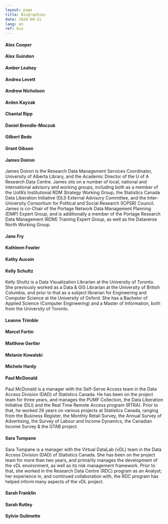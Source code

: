 ```yaml
---
layout: page
title: Biographies
date: 2020-09-21
lang: en
ref: bio
---
```

#### **Alex Cooper**

#### **Alex Guindon**

#### **Amber Leahey**

#### **Andrea Levett**

#### **Andrew Nicholson**

#### **Arden Kayzak**

#### **Chantal Ripp**

#### **Daniel Brendle-Moczuk**

#### **Gilbert Bede**

#### **Grant Gibson**

#### **James Doiron**

James Doiron is the Research Data Management Services Coordinator, University of Alberta Library, and the Academic Director of the U of A Research Data Centre. James sits on a number of local, national and international advisory and working groups, including both as a member of the UofA’s Institutional RDM Strategy Working Group, the Statistics Canada Data Liberation Initiative (DLI) External Advisory Committee, and the Inter-University Consortium for Political and Social Research (ICPSR) Council. James is co-Chair of the Portage Network Data Management Planning (DMP) Expert Group, and is additionally a member of the Portage Research Data Management (RDM) Training Expert Group, as well as the Dataverse North Working Group.

#### **Jane Fry**

#### **Kathleen Fowler**

#### **Kathy Aucoin**

#### **Kelly Schultz**

Kelly Shultz is a Data Visualization Librarian at the University of Toronto. She previously worked as a Data & GIS Librarian at the University of British Columbia, and prior to that as a subject librarian for Engineering and Computer Science at the University of Oxford. She has a Bachelor of Applied Science (Computer Engineering) and a Master of Information, both from the University of Toronto.

#### **Leanne Trimble**

#### **Marcel Fortin**

#### **Matthew Gertler**

#### **Melanie Kowalski**

#### **Michele Hardy**

#### **Paul McDonald**

Paul McDonald is a manager with the Self-Serve Access team in the Data Access Division (DAD) of Statistics Canada.  He has been on the project team for three years, and manages the PUMF Collection, the Data Liberation Initiative (DLI) and the Real Time Remote Access program (RTRA). Prior to that, he worked 26 years on various projects at Statistics Canada, ranging from the Business Register, the Monthly Retail Survey, the Annual Survey of Advertising, the Survey of Labour and Income Dynamics, the Canadian Income Survey & the GTAB project.

#### **Sara Tumpane**

Sara Tumpane is a manager with the Virtual DataLab (vDL) team in the Data Access Division (DAD) of Statistics Canada. She has been on the project team for more than two years, and primarily manages the development of the vDL environment, as well as its risk management framework. Prior to that, she worked in the Research Data Centre (RDC) program as an Analyst; her experience in, and continued collaboration with, the RDC program has helped inform many aspects of the vDL project.

#### **Sarah Franklin**

#### **Sarah Rutley**

#### **Sylvie Guilmette**
